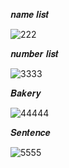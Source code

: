 𝒏𝒂𝒎𝒆 𝒍𝒊𝒔𝒕

![222](https://github.com/noriakeivanfard/pythonClass/assets/137643989/663d0b13-af69-475a-896c-5d1a51575da7)

𝒏𝒖𝒎𝒃𝒆𝒓 𝒍𝒊𝒔𝒕

![3333](https://github.com/noriakeivanfard/pythonClass/assets/137643989/d6bbb524-f751-4914-b265-7060aa1b8a5f)

𝑩𝒂𝒌𝒆𝒓𝒚

![44444](https://github.com/noriakeivanfard/pythonClass/assets/137643989/43d13eaf-5b4f-4ff2-98e9-223b80b4aba3)

𝑺𝒆𝒏𝒕𝒆𝒏𝒄𝒆

![5555](https://github.com/noriakeivanfard/pythonClass/assets/137643989/c5a89d6e-bd62-42e8-b7ec-30467b8f3870)


